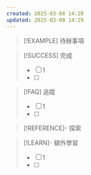 ```yaml
---
created: 2025-03-08 14:28
updated: 2025-03-08 14:29
---
```

> [!EXAMPLE] 待辦事項


> [!SUCCESS] 完成
>- [ ] 1
>- [ ] 

> [!FAQ] 追蹤
>  - [ ] 1
>  - [ ] 

> [!REFERENCE]- 探索

> [!LEARN]- 額外學習
> - [ ] 1
> - [ ] 